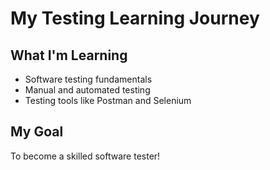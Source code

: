 # My Testing Learning Journey

## What I'm Learning
- Software testing fundamentals
- Manual and automated testing
- Testing tools like Postman and Selenium

## My Goal
To become a skilled software tester!